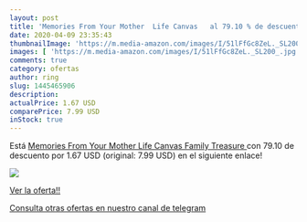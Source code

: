 ```yaml
---
layout: post
title: 'Memories From Your Mother  Life Canvas   al 79.10 % de descuento'
date: 2020-04-09 23:35:43
thumbnailImage: 'https://m.media-amazon.com/images/I/51lFfGc8ZeL._SL200_.jpg'
images: [ 'https://m.media-amazon.com/images/I/51lFfGc8ZeL._SL200_.jpg' ]
comments: true
category: ofertas
author: ring
slug: 1445465906
description:
actualPrice: 1.67 USD
comparePrice: 7.99 USD
inStock: true
---
```


Está [Memories From Your Mother  Life Canvas   Family Treasure ](https://www.amazon.com/dp/1445465906/?tag=redken08-20) con 79.10 de descuento por 1.67 USD (original: 7.99 USD) en el siguiente enlace!

[![](https://m.media-amazon.com/images/I/51lFfGc8ZeL._SL200_.jpg)](https://www.amazon.com/dp/1445465906/?tag=redken08-20)

[Ver la oferta!!](https://www.amazon.com/dp/1445465906/?tag=redken08-20)

[Consulta otras ofertas en nuestro canal de telegram](https://t.me/s/ofertas25)
